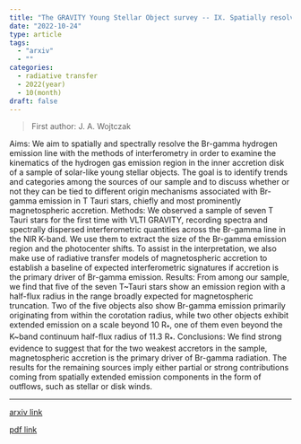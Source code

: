 ```yaml
---
title: "The GRAVITY Young Stellar Object survey -- IX. Spatially resolved kinematics of hot hydrogen gas in the star/disk interaction region of T Tauri stars"
date: "2022-10-24"
type: article
tags:
  - "arxiv"
  - ""
categories:
  - radiative transfer
  - 2022(year)
  - 10(month)
draft: false
---
```


> First author: J. A. Wojtczak

 Aims: We aim to spatially and spectrally resolve the Br-gamma hydrogen
emission line with the methods of interferometry in order to examine the
kinematics of the hydrogen gas emission region in the inner accretion disk of a
sample of solar-like young stellar objects. The goal is to identify trends and
categories among the sources of our sample and to discuss whether or not they
can be tied to different origin mechanisms associated with Br-gamma emission in
T Tauri stars, chiefly and most prominently magnetospheric accretion.
  Methods: We observed a sample of seven T Tauri stars for the first time with
VLTI GRAVITY, recording spectra and spectrally dispersed interferometric
quantities across the Br-gamma line in the NIR K-band. We use them to extract
the size of the Br-gamma emission region and the photocenter shifts. To assist
in the interpretation, we also make use of radiative transfer models of
magnetospheric accretion to establish a baseline of expected interferometric
signatures if accretion is the primary driver of Br-gamma emission.
  Results: From among our sample, we find that five of the seven T~Tauri stars
show an emission region with a half-flux radius in the range broadly expected
for magnetospheric truncation. Two of the five objects also show Br-gamma
emission primarily originating from within the corotation radius, while two
other objects exhibit extended emission on a scale beyond 10 R$_*$, one of them
even beyond the K~band continuum half-flux radius of 11.3 R$_*$.
  Conclusions: We find strong evidence to suggest that for the two weakest
accretors in the sample, magnetospheric accretion is the primary driver of
Br-gamma radiation. The results for the remaining sources imply either partial
or strong contributions coming from spatially extended emission components in
the form of outflows, such as stellar or disk winds.

---
[arxiv link](http://arxiv.org/abs/2210.13095v2)

[pdf link](http://arxiv.org/pdf/2210.13095v2)